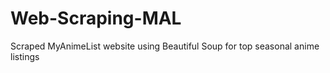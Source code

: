 # Web-Scraping-MAL
Scraped MyAnimeList website using Beautiful Soup for top seasonal anime listings
